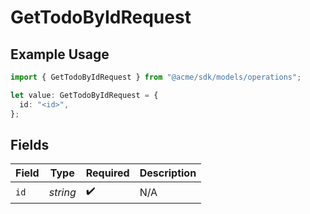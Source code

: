 # GetTodoByIdRequest

## Example Usage

```typescript
import { GetTodoByIdRequest } from "@acme/sdk/models/operations";

let value: GetTodoByIdRequest = {
  id: "<id>",
};
```

## Fields

| Field              | Type               | Required           | Description        |
| ------------------ | ------------------ | ------------------ | ------------------ |
| `id`               | *string*           | :heavy_check_mark: | N/A                |